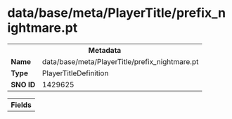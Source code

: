 <h1>data/base/meta/PlayerTitle/prefix_nightmare.pt</h1><table><tr><th colspan="100%">Metadata</th></tr><tr><td><b>Name</b></td><td>data/base/meta/PlayerTitle/prefix_nightmare.pt</td></tr><tr><td><b>Type</b></td><td>PlayerTitleDefinition</td></tr><tr><td><b>SNO ID</b></td><td>1429625</td></tr></table>

<table><tr><th colspan="100%">Fields</th></tr></table>

